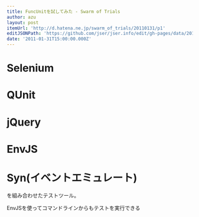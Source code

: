 ```yaml
---
title: FuncUnitを試してみた - Swarm of Trials
author: azu
layout: post
itemUrl: 'http://d.hatena.ne.jp/swarm_of_trials/20110131/p1'
editJSONPath: 'https://github.com/jser/jser.info/edit/gh-pages/data/2011/01/index.json'
date: '2011-01-31T15:00:00.000Z'
---
```

# Selenium

# QUnit

# jQuery

# EnvJS

# Syn(イベントエミュレート)

を組み合わせたテストツール。

EnvJSを使ってコマンドラインからもテストを実行できる
